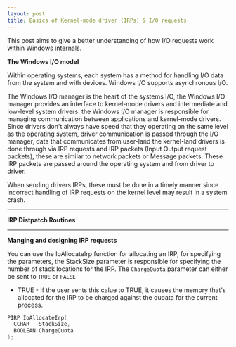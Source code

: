 ```yaml
---
layout: post
title: Basics of Kernel-mode driver (IRPs) & I/O requests 
---
```


This post aims to give a better understanding of how I/O requests work within Windows internals.

**The Windows I/O model**

Within operating systems, each system has a method for handling I/O data from the system and with devices. Windows I/O supports asynchronous I/O.

The Windows I/O manager is the heart of the systems I/O, the Windows I/O manager provides an interface to kernel-mode drivers and intermediate and low-level system drivers. the Windows I/O manager is responsible for managing communication between applications and kernel-mode drivers. Since drivers don't always have speed that they operating on the same level as the operating system, driver communication is passed through the I/O manager, data that communicates from user-land the kernel-land drivers is done through via IRP requests and IRP packets (Input Output request packets), these are similar to network packets or Message packets. These IRP packets are passed around the operating system and from driver to driver.

When sending drivers IRPs, these must be done in a timely manner since incorrect handling of IRP requests on the kernel level may result in a system crash.

----

**IRP Distpatch  Routines**



----

**Manging and designing IRP requests**

You can use the IoAllocateIrp function for allocating an IRP, for specifying the parameters, the StackSize parameter is responsible for specifying the number of stack locations for the IRP. The `ChargeQuota` parameter can either be sent to `TRUE` or `FALSE`

- TRUE - If the user sents this calue to TRUE, it causes the memory that's allocated for the IRP to be charged against the quoata for the current process.

```c++
PIRP IoAllocateIrp(
  CCHAR   StackSize,
  BOOLEAN ChargeQuota
);
```
